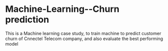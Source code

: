 # Machine-Learning--Churn prediction
This is a Machine learning case study, to train machine to predict customer churn of Cnnectel  Telecom company, and also evaluate the best performing model
